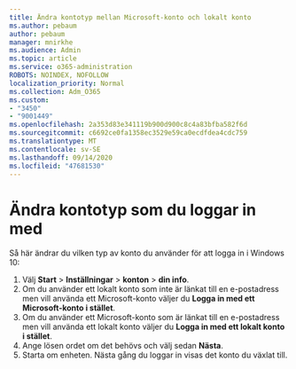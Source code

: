 ```yaml
---
title: Ändra kontotyp mellan Microsoft-konto och lokalt konto
ms.author: pebaum
author: pebaum
manager: mnirkhe
ms.audience: Admin
ms.topic: article
ms.service: o365-administration
ROBOTS: NOINDEX, NOFOLLOW
localization_priority: Normal
ms.collection: Adm_O365
ms.custom:
- "3450"
- "9001449"
ms.openlocfilehash: 2a353d83e341119b900d900c8c4a83bfba582f6d
ms.sourcegitcommit: c6692ce0fa1358ec3529e59ca0ecdfdea4cdc759
ms.translationtype: MT
ms.contentlocale: sv-SE
ms.lasthandoff: 09/14/2020
ms.locfileid: "47681530"
---
```

# <a name="change-the-account-type-that-you-sign-in-with"></a>Ändra kontotyp som du loggar in med

Så här ändrar du vilken typ av konto du använder för att logga in i Windows 10:

1. Välj **Start**  >  **Inställningar**  >  **konton**  >  **din info**.
2. Om du använder ett lokalt konto som inte är länkat till en e-postadress men vill använda ett Microsoft-konto väljer du **Logga in med ett Microsoft-konto i stället**.
3. Om du använder ett Microsoft-konto som är länkat till en e-postadress men vill använda ett lokalt konto väljer du **Logga in med ett lokalt konto i stället**.
4. Ange lösen ordet om det behövs och välj sedan **Nästa**.
5. Starta om enheten. Nästa gång du loggar in visas det konto du växlat till.